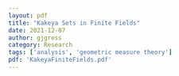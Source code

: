 ```yaml
---
layout: pdf
title: "Kakeya Sets in Finite Fields"
date: 2021-12-07
author: gjgress
category: Research
tags: ['analysis', 'geometric measure theory']
pdf: 'KakeyaFiniteFields.pdf'
---
```


